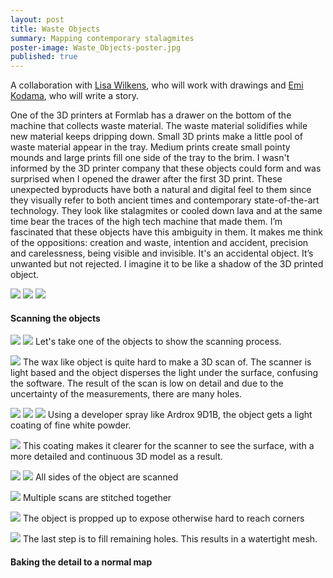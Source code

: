 ```yaml
---
layout: post
title: Waste Objects
summary: Mapping contemporary stalagmites
poster-image: Waste_Objects-poster.jpg
published: true
---
```

A collaboration with [Lisa Wilkens](http://www.lisawilkens.com/), who will work with drawings and [Emi Kodama](http://emikodama.com/), who will write a story.

One of the 3D printers at Formlab has a drawer on the bottom of the machine that collects waste
material. The waste material solidifies while new material keeps dripping down. Small 3D prints make
a little pool of waste material appear in the tray. Medium prints create small pointy mounds and large
prints fill one side of the tray to the brim. I wasn't informed by the 3D printer company that these
objects could form and was surprised when I opened the drawer after the first 3D print. These
unexpected byproducts have both a natural and digital feel to them since they visually refer to both
ancient times and contemporary state-of-the-art technology. They look like stalagmites or cooled down
lava and at the same time bear the traces of the high tech machine that made them. I’m fascinated
that these objects have this ambiguity in them. It makes me think of the oppositions: creation and
waste, intention and accident, precision and carelessness, being visible and invisible. It's an accidental
object. It’s unwanted but not rejected. I imagine it to be like a shadow of the 3D printed object.

![](/images/waste-objects-01.jpg)
![](/images/waste-objects-02.jpg)
![](/images/waste-objects-03.jpg)
 
 
 
 
 
 
#### Scanning the objects

![](/images/waste-objects-shape-back.JPG)
![](/images/waste-objects-shape-front.JPG)
Let's take one of the objects to show the scanning process.

![](/images/waste-objects-scan_result_bad.jpg)
The wax like object is quite hard to make a 3D scan of. The scanner is light based and the object disperses the light under the surface, confusing the software. The result of the scan is low on detail and due to the uncertainty of the measurements, there are many holes.

![](/images/waste-objects-Ardrox-9D1B.JPG)
![](/images/waste-objects-shape-white-back.JPG)
![](/images/waste-objects-shape-white-front.JPG)
Using a developer spray like Ardrox 9D1B, the object gets a light coating of fine white powder.

![](/images/waste-objects-scan-result-better.jpg)
This coating makes it clearer for the scanner to see the surface, with a more detailed and continuous 3D model as a result.

![](/images/waste-objects-scanning-1.JPG)
![](/images/waste-objects-scanning-2.JPG)
All sides of the object are scanned

![](/images/waste-objects-stitching-scans.jpg)
Multiple scans are stitched together

![](/images/waste-objects-propping-up-the-shape.JPG)
The object is propped up to expose otherwise hard to reach corners

![](/images/waste-objects-hole-filling.jpg)
The last step is to fill remaining holes. This results in a watertight mesh.


#### Baking the detail to a normal map
